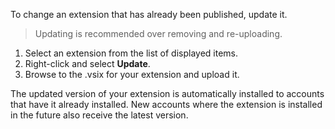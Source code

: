 To change an extension that has already been published, update it.

> Updating is recommended over removing and re-uploading.

1.  Select an extension from the list of displayed items.
2.  Right-click and select **Update**.
3.  Browse to the .vsix for your extension and upload it.

The updated version of your extension is automatically installed to accounts that have it already installed. New accounts where the extension is installed in the future also receive the latest version.
